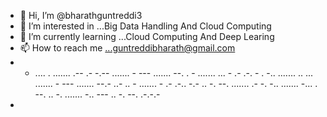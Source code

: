 - 👋 Hi, I’m @bharathguntreddi3
- 👀 I’m interested in ...Big Data Handling And Cloud Computing
- 🌱 I’m currently learning ...Cloud Computing And Deep Learing
- 📫 How to reach me ...guntreddibharath@gmail.com
- - .... . ....... .-- .- -.-- ....... - --- ....... --. . - ....... ... - .- .-. - . -.. ....... .. ... ....... - --- ....... --.- ..- .. - ....... - .- .-.. -.- .. -. --. ....... .- -. -.. ....... -... . --. .. -. ....... -.. --- .. -. --. .-.-.-
- 

<!---
bharathguntreddi3/bharathguntreddi3 is a ✨ special ✨ repository because its `README.md` (this file) appears on your GitHub profile.
You can click the Preview link to take a look at your changes.
--->
